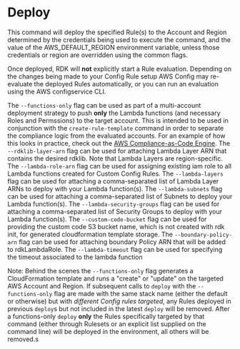 # Deploy

This command will deploy the specified Rule(s) to the Account and Region
determined by the credentials being used to execute the command, and the
value of the AWS_DEFAULT_REGION environment variable, unless those
credentials or region are overridden using the common flags.

Once deployed, RDK will **not** explicitly start a Rule evaluation.
Depending on the changes being made to your Config Rule setup AWS Config
may re-evaluate the deployed Rules automatically, or you can run an
evaluation using the AWS configservice CLI.

The `--functions-only` flag can be used as part of a multi-account
deployment strategy to push **only** the Lambda functions (and
necessary Roles and Permssions) to the target account. This is intended
to be used in conjunction with the `create-rule-template` command in
order to separate the compliance logic from the evaluated accounts. For
an example of how this looks in practice, check out the [AWS
Compliance-as-Code
Engine](https://github.com/awslabs/aws-config-engine-for-compliance-as-code/).
The `--rdklib-layer-arn` flag can be used for attaching Lambda Layer ARN
that contains the desired rdklib. Note that Lambda Layers are
region-specific. The `--lambda-role-arn` flag can be used for assigning
existing iam role to all Lambda functions created for Custom Config
Rules. The `--lambda-layers` flag can be used for attaching a
comma-separated list of Lambda Layer ARNs to deploy with your Lambda
function(s). The `--lambda-subnets` flag can be used for attaching a
comma-separated list of Subnets to deploy your Lambda function(s). The
`--lambda-security-groups` flag can be used for attaching a
comma-separated list of Security Groups to deploy with your Lambda
function(s). The `--custom-code-bucket` flag can be used for providing
the custom code S3 bucket name, which is not created with rdk init, for
generated cloudformation template storage. The `--boundary-policy-arn`
flag can be used for attaching boundary Policy ARN that will be added to
rdkLambdaRole. The `--lambda-timeout` flag can be used for specifying
the timeout associated to the lambda function

Note: Behind the scenes the `--functions-only` flag generates a
CloudFormation template and runs a \"create\" or \"update\" on the
targeted AWS Account and Region. If subsequent calls to `deploy` with
the `--functions-only` flag are made with the same stack name (either
the default or otherwise) but with *different Config rules targeted*,
any Rules deployed in previous `deploy`s but not included in the latest
`deploy` will be removed. After a functions-only `deploy` **only** the
Rules specifically targeted by that command (either through Rulesets or
an explicit list supplied on the command line) will be deployed in the
environment, all others will be removed.s
